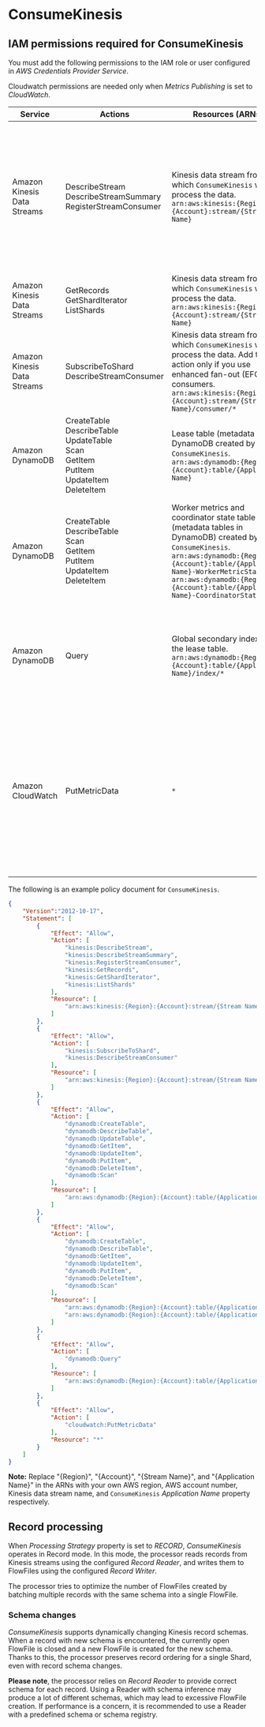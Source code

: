 <!--
  Licensed to the Apache Software Foundation (ASF) under one or more
  contributor license agreements.  See the NOTICE file distributed with
  this work for additional information regarding copyright ownership.
  The ASF licenses this file to You under the Apache License, Version 2.0
  (the "License"); you may not use this file except in compliance with
  the License.  You may obtain a copy of the License at
      http://www.apache.org/licenses/LICENSE-2.0
  Unless required by applicable law or agreed to in writing, software
  distributed under the License is distributed on an "AS IS" BASIS,
  WITHOUT WARRANTIES OR CONDITIONS OF ANY KIND, either express or implied.
  See the License for the specific language governing permissions and
  limitations under the License.
-->

# ConsumeKinesis

## IAM permissions required for ConsumeKinesis

You must add the following permissions to the IAM role or user configured in _AWS Credentials Provider Service_.

Cloudwatch permissions are needed only when _Metrics Publishing_ is set to _CloudWatch_.

| Service                     | Actions                                                                                               | Resources (ARNs)                                                                                                                                                                                                                                                             | Purpose                                                                                                                                                                                                 |
|-----------------------------|-------------------------------------------------------------------------------------------------------|------------------------------------------------------------------------------------------------------------------------------------------------------------------------------------------------------------------------------------------------------------------------------|---------------------------------------------------------------------------------------------------------------------------------------------------------------------------------------------------------|
| Amazon Kinesis Data Streams | DescribeStream<br>DescribeStreamSummary<br>RegisterStreamConsumer                                     | Kinesis data stream from which `ConsumeKinesis` will process the data.<br>`arn:aws:kinesis:{Region}:{Account}:stream/{Stream Name}`                                                                                                                                          | Before attempting to read records, the consumer checks if the data stream exists, if it's active, and if the shards are contained in the data stream. Registers consumers to a shard.                   |
| Amazon Kinesis Data Streams | GetRecords<br>GetShardIterator<br>ListShards                                                          | Kinesis data stream from which `ConsumeKinesis` will process the data.<br>`arn:aws:kinesis:{Region}:{Account}:stream/{Stream Name}`                                                                                                                                          | Reads records from a shard.                                                                                                                                                                             |
| Amazon Kinesis Data Streams | SubscribeToShard<br>DescribeStreamConsumer                                                            | Kinesis data stream from which `ConsumeKinesis` will process the data. Add this action only if you use enhanced fan-out (EFO) consumers.<br>`arn:aws:kinesis:{Region}:{Account}:stream/{Stream Name}/consumer/*`                                                             | Subscribes to a shard for enhanced fan-out (EFO) consumers.                                                                                                                                             |
| Amazon DynamoDB             | CreateTable<br>DescribeTable<br>UpdateTable<br>Scan<br>GetItem<br>PutItem<br>UpdateItem<br>DeleteItem | Lease table (metadata table in DynamoDB created by `ConsumeKinesis`.<br>`arn:aws:dynamodb:{Region}:{Account}:table/{Application Name}`                                                                                                                                       | These actions are required for `ConsumeKinesis` to manage the lease table created in DynamoDB.                                                                                                          |
| Amazon DynamoDB             | CreateTable<br>DescribeTable<br>Scan<br>GetItem<br>PutItem<br>UpdateItem<br>DeleteItem                | Worker metrics and coordinator state table (metadata tables in DynamoDB) created by `ConsumeKinesis`.<br>`arn:aws:dynamodb:{Region}:{Account}:table/{Application Name}-WorkerMetricStats`<br>`arn:aws:dynamodb:{Region}:{Account}:table/{Application Name}-CoordinatorState` | These actions are required for `ConsumeKinesis` to manage the worker metrics and coordinator state metadata tables in DynamoDB.                                                                         |
| Amazon DynamoDB             | Query                                                                                                 | Global secondary index on the lease table.<br>`arn:aws:dynamodb:{Region}:{Account}:table/{Application Name}/index/*`                                                                                                                                                         | This action is required for `ConsumeKinesis` to read the global secondary index of the lease table created in DynamoDB.                                                                                 |
| Amazon CloudWatch           | PutMetricData                                                                                         | `*`                                                                                                                                                                                                                                                                          | Upload metrics to CloudWatch that are useful for monitoring the application. The asterisk (*) is used because there is no specific resource in CloudWatch on which the PutMetricData action is invoked. |

The following is an example policy document for `ConsumeKinesis`.

```json
{
    "Version":"2012-10-17",		 	 	 
    "Statement": [
        {
            "Effect": "Allow",
            "Action": [
                "kinesis:DescribeStream",
                "kinesis:DescribeStreamSummary",
                "kinesis:RegisterStreamConsumer",
                "kinesis:GetRecords",
                "kinesis:GetShardIterator",
                "kinesis:ListShards"
            ],
            "Resource": [
                "arn:aws:kinesis:{Region}:{Account}:stream/{Stream Name}"
            ]
        },
        {
            "Effect": "Allow",
            "Action": [
                "kinesis:SubscribeToShard",
                "kinesis:DescribeStreamConsumer"
            ],
            "Resource": [
                "arn:aws:kinesis:{Region}:{Account}:stream/{Stream Name}/consumer/*"
            ]
        },
        {
            "Effect": "Allow",
            "Action": [
                "dynamodb:CreateTable",
                "dynamodb:DescribeTable",
                "dynamodb:UpdateTable",
                "dynamodb:GetItem",
                "dynamodb:UpdateItem",
                "dynamodb:PutItem",
                "dynamodb:DeleteItem",
                "dynamodb:Scan"
            ],
            "Resource": [
                "arn:aws:dynamodb:{Region}:{Account}:table/{Application Name}"
            ]
        },
        {
            "Effect": "Allow",
            "Action": [
                "dynamodb:CreateTable",
                "dynamodb:DescribeTable",
                "dynamodb:GetItem",
                "dynamodb:UpdateItem",
                "dynamodb:PutItem",
                "dynamodb:DeleteItem",
                "dynamodb:Scan"
            ],
            "Resource": [
                "arn:aws:dynamodb:{Region}:{Account}:table/{Application Name}-WorkerMetricStats",
                "arn:aws:dynamodb:{Region}:{Account}:table/{Application Name}-CoordinatorState"
            ]
        },
        {
            "Effect": "Allow",
            "Action": [
                "dynamodb:Query"
            ],
            "Resource": [
                "arn:aws:dynamodb:{Region}:{Account}:table/{Application Name}/index/*"
            ]
        },
        {
            "Effect": "Allow",
            "Action": [
                "cloudwatch:PutMetricData"
            ],
            "Resource": "*"
        }
    ]
}
```

**Note:** Replace "{Region}", "{Account}", "{Stream Name}", and "{Application Name}" in the ARNs with your own AWS region, 
AWS account number, Kinesis data stream name, and `ConsumeKinesis` _Application Name_ property respectively.

## Record processing

When _Processing Strategy_ property is set to _RECORD_, _ConsumeKinesis_ operates in Record mode.
In this mode, the processor reads records from Kinesis streams using the configured _Record Reader_,
and writes them to FlowFiles using the configured _Record Writer_.

The processor tries to optimize the number of FlowFiles created by batching multiple records with the same schema
into a single FlowFile.

### Schema changes

_ConsumeKinesis_ supports dynamically changing Kinesis record schemas. When a record with new schema is encountered,
the currently open FlowFile is closed and a new FlowFile is created for the new schema. Thanks to this, the processor
preserves record ordering for a single Shard, even with record schema changes.

**Please note**, the processor relies on _Record Reader_ to provide correct schema for each record.
Using a Reader with schema inference may produce a lot of different schemas, which may lead to excessive FlowFile creation.
If performance is a concern, it is recommended to use a Reader with a predefined schema or schema registry.
